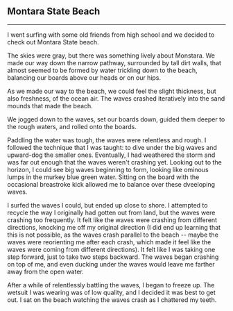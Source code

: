 ## Montara State Beach

---

I went surfing with some old friends from high school and we decided to check out Montara State beach.

The skies were gray, but there was something lively about Monstara. We made our way down the narrow pathway, surrounded by tall dirt walls, that almost seemed to be formed by water trickling down to the beach, balancing our boards above our heads or on our hips.

As we made our way to the beach, we could feel the slight thickness, but also freshness, of the ocean air. The waves crashed iteratively into the sand mounds that made the beach.

We jogged down to the waves, set our boards down, guided them deeper to the rough waters, and rolled onto the boards.

Paddling the water was tough, the waves were relentless and rough. I followed the technique that I was taught: to dive under the big waves and upward-dog the smaller ones. Eventually, I had weathered the storm and was far out enough that the waves weren't crashing yet. Looking out to the horizon, I could see big waves beginning to form, looking like ominous lumps in the murkey blue green water. Sitting on the board with the occasional breastroke kick allowed me to balance over these dveeloping waves.

I surfed the waves I could, but ended up close to shore. I attempted to recycle the way I originally had gotten out from land, but the waves were crashing too frequently. It felt like the waves were crashing from different directions, knocking me off my original direction (I did end up learning that this is not possible, as the waves crash parallel to the beach -- maybe the waves were reorienting me after each crash, which made it feel like the waves were coming from different directions). It felt like I was taking one step forward, just to take two steps backward. The waves began crashing on top of me, and even ducking under the waves would leave me farther away from the open water.

After a while of relentlessly battling the waves, I began to freeze up. The wetsuit I was wearing was of low quality, and I decided it was best to get out. I sat on the beach watching the waves crash as I chattered my teeth.
